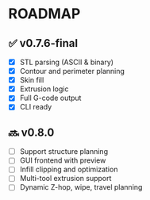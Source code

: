# ROADMAP

## ✅ v0.7.6-final
- [x] STL parsing (ASCII & binary)
- [x] Contour and perimeter planning
- [x] Skin fill
- [x] Extrusion logic
- [x] Full G-code output
- [x] CLI ready

## 🔜 v0.8.0
- [ ] Support structure planning
- [ ] GUI frontend with preview
- [ ] Infill clipping and optimization
- [ ] Multi-tool extrusion support
- [ ] Dynamic Z-hop, wipe, travel planning
